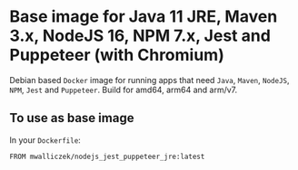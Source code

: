 # Base image for Java 11 JRE, Maven 3.x, NodeJS 16, NPM 7.x, Jest and Puppeteer (with Chromium)

Debian based `Docker` image for running apps that need `Java`, `Maven`, `NodeJS`, `NPM`, `Jest` and `Puppeteer`. Build for amd64, arm64 and arm/v7.

## To use as base image

In your `Dockerfile`:

```docker
FROM mwalliczek/nodejs_jest_puppeteer_jre:latest
```
